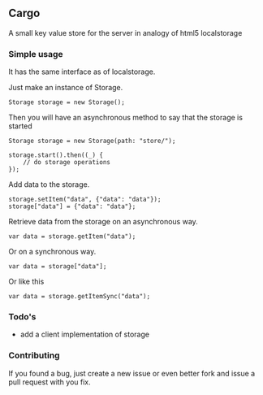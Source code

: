 ## Cargo ##

A small key value store for the server in analogy of html5 localstorage

### Simple usage ###

It has the same interface as of localstorage.

Just make an instance of Storage.

	Storage storage = new Storage();
	
Then you will have an asynchronous method to say that the storage is started

	Storage storage = new Storage(path: "store/");
  
  	storage.start().then((_) {
  		// do storage operations
  	});
	
Add data to the storage.

	storage.setItem("data", {"data": "data"});
	storage["data"] = {"data": "data"};
	
Retrieve data from the storage on an asynchronous way.

	var data = storage.getItem("data");

Or on a synchronous way.

	var data = storage["data"];

Or like this	
	
	var data = storage.getItemSync("data");

### Todo's ###

- add a client implementation of storage

### Contributing ###
 
If you found a bug, just create a new issue or even better fork and issue a
pull request with you fix.